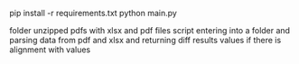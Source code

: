 pip install -r requirements.txt
python main.py


folder unzipped pdfs with xlsx and pdf files
script entering into a folder and parsing data from pdf and xlsx and returning diff results values if there is alignment with values